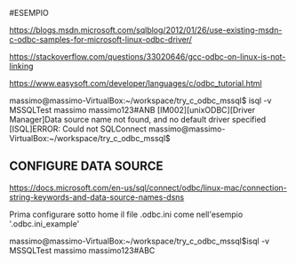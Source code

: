 #ESEMPIO

https://blogs.msdn.microsoft.com/sqlblog/2012/01/26/use-existing-msdn-c-odbc-samples-for-microsoft-linux-odbc-driver/

https://stackoverflow.com/questions/33020646/gcc-odbc-on-linux-is-not-linking

https://www.easysoft.com/developer/languages/c/odbc_tutorial.html

massimo@massimo-VirtualBox:~/workspace/try_c_odbc_mssql$ isql -v MSSQLTest massimo massimo123#ANB
[IM002][unixODBC][Driver Manager]Data source name not found, and no default driver specified
[ISQL]ERROR: Could not SQLConnect
massimo@massimo-VirtualBox:~/workspace/try_c_odbc_mssql$

## CONFIGURE DATA SOURCE

https://docs.microsoft.com/en-us/sql/connect/odbc/linux-mac/connection-string-keywords-and-data-source-names-dsns

Prima configurare sotto home il file .odbc.ini come nell'esempio '.odbc.ini_example'

massimo@massimo-VirtualBox:~/workspace/try_c_odbc_mssql$isql -v MSSQLTest massimo massimo123#ABC